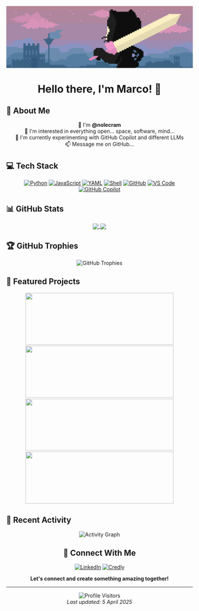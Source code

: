<div align="center">
  <img align="center" src="https://github.com/nolecram/nolecram/blob/main/Images/1.png" width="780" />
  <h1>Hello there, I'm Marco! 👋</h1>
</div>

## 🧠 About Me

<div align="center">
  
  👋 I'm **@nolecram**  
  👀 I'm interested in everything open... space, software, mind...  
  🌱 I'm currently experimenting with GitHub Copilot and different LLMs  
  📫 Message me on GitHub...
  
</div>

## 💻 Tech Stack

<div align="center">
  
[![Python](https://img.shields.io/badge/-Python-3776AB?style=for-the-badge&logo=Python&logoColor=white)](https://www.python.org/)
[![JavaScript](https://img.shields.io/badge/-JavaScript-F7DF1E?style=for-the-badge&logo=javascript&logoColor=black)](https://developer.mozilla.org/en-US/docs/Web/JavaScript)
[![YAML](https://img.shields.io/badge/-YAML-0A0A0A?style=for-the-badge&logo=yaml)](https://yaml.org/)
[![Shell](https://img.shields.io/badge/-Shell-4EAA25?style=for-the-badge&logo=gnu-bash&logoColor=white)](https://www.gnu.org/software/bash/)
[![GitHub](https://img.shields.io/badge/-GitHub-181717?style=for-the-badge&logo=github)](https://github.com/)
[![VS Code](https://img.shields.io/badge/-VS%20Code-007ACC?style=for-the-badge&logo=visual-studio-code)](https://code.visualstudio.com/)
[![GitHub Copilot](https://img.shields.io/badge/-GitHub%20Copilot-000000?style=for-the-badge&logo=github&logoColor=white)](https://github.com/features/copilot)
  
</div>

## 📊 GitHub Stats

<div align="center">
  <a href="https://github.com/anuraghazra/github-readme-stats">
    <img align="center" src="https://github-readme-stats.vercel.app/api?username=nolecram&rank_icon=github&count_private=true&show_icons=true&theme=tokyonight" />
  </a>
  <a href="https://github.com/anuraghazra/github-readme-stats">
    <img align="center" src="https://github-readme-stats.vercel.app/api/top-langs/?username=nolecram&layout=compact&theme=tokyonight&langs_count=8" width='300'>
  </a>
</div>

## 🏆 GitHub Trophies
<div align="center">
  <img src="https://github-profile-trophy.vercel.app/?username=nolecram&theme=tokyonight&no-frame=true&no-bg=false&margin-w=4&row=1&column=3" alt="GitHub Trophies" />
</div>

## 🌟 Featured Projects

<div align="center">
  <a href="https://github.com/nolecram/fruit-trading-game">
    <img src="https://github-readme-stats.vercel.app/api/pin/?username=nolecram&repo=fruit-trading-game&theme=tokyonight" width="400" height="140" />
  </a>
  <a href="https://github.com/nolecram/Commodore64-">
    <img src="https://github-readme-stats.vercel.app/api/pin/?username=nolecram&repo=Commodore64-&theme=tokyonight" width="400" height="140" />
  </a>
  <a href="https://github.com/nolecram/HelpMeCopilot">
    <img src="https://github-readme-stats.vercel.app/api/pin/?username=nolecram&repo=HelpMeCopilot&theme=tokyonight" width="400" height="140" />
  </a>
  <a href="https://github.com/nolecram/3d-solar-model">
    <img src="https://github-readme-stats.vercel.app/api/pin/?username=nolecram&repo=3d-solar-model&theme=tokyonight" width="400" height="140" />
  </a>
</div>

## 🔄 Recent Activity

<!--START_SECTION:activity-->
<!-- This section will be automatically updated by GitHub Actions -->
<!--END_SECTION:activity-->

<div align="center">
  <img src="https://github-readme-activity-graph.vercel.app/graph?username=nolecram&theme=tokyo-night&hide_border=true" alt="Activity Graph" width="780"/>
</div>

<div align="center">
  
  ## 🔗 Connect With Me
  
  [![LinkedIn](https://img.shields.io/badge/LinkedIn-0077B5?style=for-the-badge&logo=linkedin&logoColor=white)](https://www.linkedin.com/in/marcocelon)
  [![Credly](https://img.shields.io/badge/Credly-FF6B00?style=for-the-badge&logo=credly&logoColor=white)](https://www.credly.com/users/marco-celon.53bc8019)
  
  **Let's connect and create something amazing together!**
  
</div>

---

<div align="center">
  <img src="https://komarev.com/ghpvc/?username=nolecram&label=Profile%20Visitors&color=0e75b6&style=flat-square" alt="Profile Visitors" />
</div>

<div align="center">
  <i>Last updated: 5 April 2025</i>
</div>
